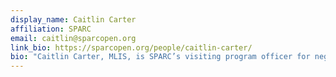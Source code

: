 ```yaml
---
display_name: Caitlin Carter
affiliation: SPARC
email: caitlin@sparcopen.org
link_bio: https://sparcopen.org/people/caitlin-carter/
bio: "Caitlin Carter, MLIS, is SPARC’s visiting program officer for negotiations. "
---
```

